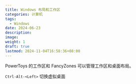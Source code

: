 ```yaml
---
title: Windows 布局和工作区
categories: 计算机
tags:
  - Windows
date: 2024-06-23
description: 
image: 
weight: 1
draft: true
lastmod: 2024-11-04T16:58:36+08:00
---
```


PowerToys 的工作区和 FancyZones 可以管理工作区和桌面布局。

`Ctrl-Alt-<Left>` 切换虚拟桌面